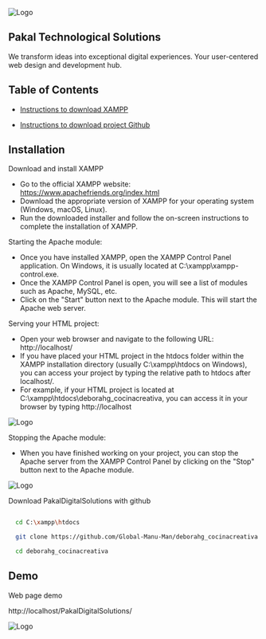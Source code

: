 
![Logo](https://locallity-logos.s3.us-west-1.amazonaws.com/icon-blue.png)


## Pakal Technological Solutions

We transform ideas into exceptional digital experiences. Your user-centered web design and development hub.



## Table of Contents

 - [ Instructions to download XAMPP ](https://www.apachefriends.org/index.html)

 - [Instructions to download project Github ](https://github.com/Global-Manu-Man/deborahg_cocinacreativa.git)


## Installation




Download and install XAMPP

- Go to the official XAMPP website: https://www.apachefriends.org/index.html
- Download the appropriate version of XAMPP for your operating system (Windows, macOS, Linux).
- Run the downloaded installer and follow the on-screen instructions to complete the installation of XAMPP.


Starting the Apache module:

- Once you have installed XAMPP, open the XAMPP Control Panel application. On Windows, it is usually located at C:\xampp\xampp-control.exe.
- Once the XAMPP Control Panel is open, you will see a list of modules such as Apache, MySQL, etc.
- Click on the "Start" button next to the Apache module. This will start the Apache web server.


Serving your HTML project:

- Open your web browser and navigate to the following URL: http://localhost/
- If you have placed your HTML project in the htdocs folder within the XAMPP installation directory (usually C:\xampp\htdocs on Windows), you can access your project by typing the relative path to htdocs after localhost/.
- For example, if your HTML project is located at C:\xampp\htdocs\deborahg_cocinacreativa, you can access it in your browser by typing http://localhost

![Logo](https://locallity-logos.s3.us-west-1.amazonaws.com/EN_XAMPP_Control_Panel_1.png)

Stopping the Apache module:

- When you have finished working on your project, you can stop the Apache server from the XAMPP Control Panel by clicking on the "Stop" button next to the Apache module.


![Logo](https://locallity-logos.s3.us-west-1.amazonaws.com/EN_XAMPP_Control_Panel_2.png)


Download PakalDigitalSolutions with github

```bash

  cd C:\xampp\htdocs

  git clone https://github.com/Global-Manu-Man/deborahg_cocinacreativa.git

  cd deborahg_cocinacreativa


```

## Demo

Web page demo

http://localhost/PakalDigitalSolutions/


![Logo](https://locallity-logos.s3.us-west-1.amazonaws.com/432983124_386581007654401_305044721631754754_n.jpg)



    
